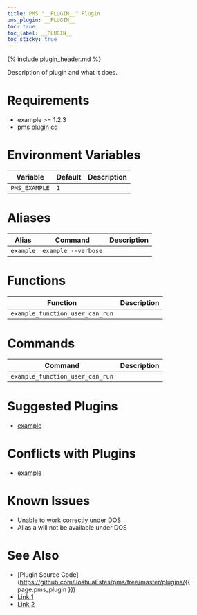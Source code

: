 ```yaml
---
title: PMS "__PLUGIN__" Plugin
pms_plugin: __PLUGIN__
toc: true
toc_label: __PLUGIN__
toc_sticky: true
---
```

{% include plugin_header.md %}

Description of plugin and what it does.

# Requirements

* example >= 1.2.3
* [pms plugin cd](/pms/plugins/cd.html)

# Environment Variables

| Variable | Default | Description |
| --- | --- | --- |
| `PMS_EXAMPLE` | `1` | |

# Aliases

| Alias | Command | Description |
| --- | --- | --- |
| `example` | `example --verbose` | |

# Functions

| Function | Description |
| --- | --- |
| `example_function_user_can_run` | |

# Commands

| Command | Description |
| --- | --- |
| `example_function_user_can_run` | |

# Suggested Plugins

* [example](/pms/plugins/example.html)

# Conflicts with Plugins

* [example](/pms/plugins/example.html)

# Known Issues

* Unable to work correctly under DOS
* Alias a will not be available under DOS

# See Also

* [Plugin Source Code](https://github.com/JoshuaEstes/pms/tree/master/plugins/{{ page.pms_plugin }})
* [Link 1](/pms)
* [Link 2](/pms)
